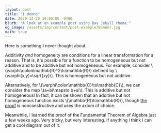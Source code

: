 ```yaml
---
layout: post
title: "I dunno"
date: 2020-12-20 10:00:00 -0400
blurb: "A look at an example post using Bay Jekyll theme."
og_image: /assets/img/content/post-example/Banner.jpg
math: true
---
```

Here is something I never thought about.

Additivity *and* homogeneity are conditions for a linear transformation for a reason. That is, it's possible for a function to be homogeneous but not additive and to be additive but not homogeneous. For example, consider \\(\varphi\colon\mathbb{R}^2\to\mathbb{R}\\) defined by \\(\varphi(x,y)=\sqrt{xy}\\). This is homogeneous but not additive.

Alternatively, for \\(\varphi\colon\mathbb{C}\to\mathbb{C}\\), we can consider the map \\(a+bi\mapsto b+ai\\). This is additive but not homogeneous! In fact, it can be shown that an additive but not homogeneous function exists \\(\mathbb{R}\to\mathbb{R}\\), though <a href="https://en.wikipedia.org/wiki/Cauchy%27s_functional_equation#Existence_of_nonlinear_solutions_over_the_real_numbers" target="_blank">the proof</a> is nonconstructive and uses the axiom of choice.

Meanwhile, I learned the proof of the Fundamental Theorem of Algebra just a few weeks ago. Very tricky, but very interesting. If anything I think I can get a cool diagram out of it.